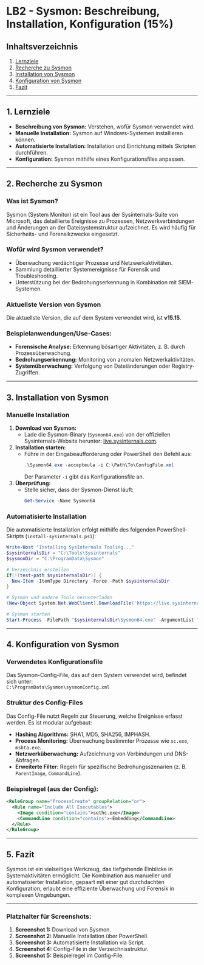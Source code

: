
# LB2 - Sysmon: Beschreibung, Installation, Konfiguration (15%)

## Inhaltsverzeichnis
1. [Lernziele](#lernziele)
2. [Recherche zu Sysmon](#recherche-zu-sysmon)
3. [Installation von Sysmon](#installation-von-sysmon)
4. [Konfiguration von Sysmon](#konfiguration-von-sysmon)
5. [Fazit](#fazit)

---

## 1. Lernziele

- **Beschreibung von Sysmon:** Verstehen, wofür Sysmon verwendet wird.
- **Manuelle Installation:** Sysmon auf Windows-Systemen installieren können.
- **Automatisierte Installation:** Installation und Einrichtung mittels Skripten durchführen.
- **Konfiguration:** Sysmon mithilfe eines Konfigurationsfiles anpassen.

---

## 2. Recherche zu Sysmon

### Was ist Sysmon?
Sysmon (System Monitor) ist ein Tool aus der Sysinternals-Suite von Microsoft, das detaillierte Ereignisse zu Prozessen, Netzwerkverbindungen und Änderungen an der Dateisystemstruktur aufzeichnet. Es wird häufig für Sicherheits- und Forensikzwecke eingesetzt.

### Wofür wird Sysmon verwendet?
- Überwachung verdächtiger Prozesse und Netzwerkaktivitäten.
- Sammlung detaillierter Systemereignisse für Forensik und Troubleshooting.
- Unterstützung bei der Bedrohungserkennung in Kombination mit SIEM-Systemen.

### Aktuellste Version von Sysmon
Die aktuellste Version, die auf dem System verwendet wird, ist **v15.15**.

### Beispielanwendungen/Use-Cases:
- **Forensische Analyse:** Erkennung bösartiger Aktivitäten, z. B. durch Prozessüberwachung.
- **Bedrohungserkennung:** Monitoring von anomalen Netzwerkaktivitäten.
- **Systemüberwachung:** Verfolgung von Dateiänderungen oder Registry-Zugriffen.

---

## 3. Installation von Sysmon

### Manuelle Installation
1. **Download von Sysmon:**
   - Lade die Sysmon-Binary (`Sysmon64.exe`) von der offiziellen Sysinternals-Website herunter: [live.sysinternals.com](https://live.sysinternals.com/).
2. **Installation starten:**
   - Führe in der Eingabeaufforderung oder PowerShell den Befehl aus:
     ```powershell
     .\Sysmon64.exe -accepteula -i C:\Path\To\ConfigFile.xml
     ```
     Der Parameter `-i` gibt das Konfigurationsfile an.
3. **Überprüfung:**
   - Stelle sicher, dass der Sysmon-Dienst läuft:
     ```powershell
     Get-Service -Name Sysmon64
     ```

### Automatisierte Installation
Die automatisierte Installation erfolgt mithilfe des folgenden PowerShell-Skripts (`install-sysinternals.ps1`):

```powershell
Write-Host "Installing SysInternals Tooling..."
$sysinternalsDir = "C:\Tools\Sysinternals"
$sysmonDir = "C:\ProgramData\Sysmon"

# Verzeichnis erstellen
If(!(test-path $sysinternalsDir)) {
  New-Item -ItemType Directory -Force -Path $sysinternalsDir
}

# Sysmon und andere Tools herunterladen
(New-Object System.Net.WebClient).DownloadFile('https://live.sysinternals.com/Sysmon64.exe', "$sysinternalsDir\Sysmon64.exe")

# Sysmon starten
Start-Process -FilePath "$sysinternalsDir\Sysmon64.exe" -ArgumentList "-accepteula -i $sysmonDir\sysmonConfig.xml"
```

---

## 4. Konfiguration von Sysmon

### Verwendetes Konfigurationsfile
Das Sysmon-Config-File, das auf dem System verwendet wird, befindet sich unter:  
`C:\ProgramData\Sysmon\sysmonConfig.xml`

### Struktur des Config-Files
Das Config-File nutzt Regeln zur Steuerung, welche Ereignisse erfasst werden. Es ist modular aufgebaut:
- **Hashing Algorithms:** SHA1, MD5, SHA256, IMPHASH.
- **Process Monitoring:** Überwachung bestimmter Prozesse wie `sc.exe`, `mshta.exe`.
- **Netzwerküberwachung:** Aufzeichnung von Verbindungen und DNS-Abfragen.
- **Erweiterte Filter:** Regeln für spezifische Bedrohungsszenarien (z. B. `ParentImage`, `CommandLine`).

### Beispielregel (aus der Config):
```xml
<RuleGroup name="ProcessCreate" groupRelation="or">
  <Rule name="Include All Executables">
    <Image condition="contains">sethc.exe</Image>
    <CommandLine condition="contains">-Embedding</CommandLine>
  </Rule>
</RuleGroup>
```

---

## 5. Fazit

Sysmon ist ein vielseitiges Werkzeug, das tiefgehende Einblicke in Systemaktivitäten ermöglicht. Die Kombination aus manueller und automatisierter Installation, gepaart mit einer gut durchdachten Konfiguration, erlaubt eine effiziente Überwachung und Forensik in komplexen Umgebungen.

---

### Platzhalter für Screenshots:
1. **Screenshot 1:** Download von Sysmon.
2. **Screenshot 2:** Manuelle Installation über PowerShell.
3. **Screenshot 3:** Automatisierte Installation via Script.
4. **Screenshot 4:** Config-File in der Verzeichnisstruktur.
5. **Screenshot 5:** Beispielregel im Config-File.
